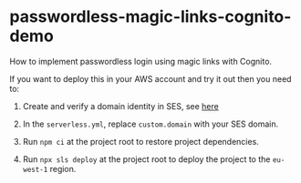 # passwordless-magic-links-cognito-demo

How to implement passwordless login using magic links with Cognito.

If you want to deploy this in your AWS account and try it out then you need to:

1. Create and verify a domain identity in SES, see [here](https://docs.aws.amazon.com/ses/latest/dg/creating-identities.html)

2. In the `serverless.yml`, replace `custom.domain` with your SES domain.

3. Run `npm ci` at the project root to restore project dependencies.

4. Run `npx sls deploy` at the project root to deploy the project to the `eu-west-1` region.
